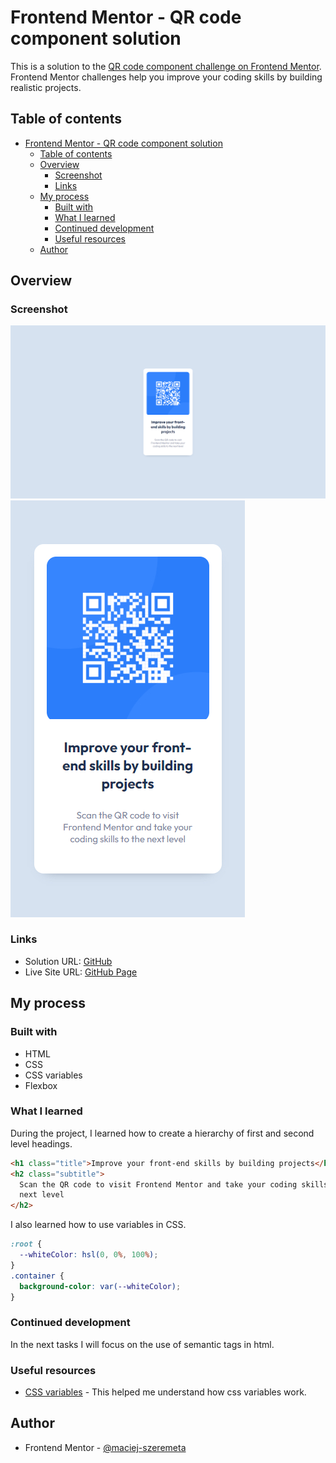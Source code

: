 # Frontend Mentor - QR code component solution

This is a solution to the [QR code component challenge on Frontend Mentor](https://www.frontendmentor.io/challenges/qr-code-component-iux_sIO_H). Frontend Mentor challenges help you improve your coding skills by building realistic projects.

## Table of contents

- [Frontend Mentor - QR code component solution](#frontend-mentor---qr-code-component-solution)
  - [Table of contents](#table-of-contents)
  - [Overview](#overview)
    - [Screenshot](#screenshot)
    - [Links](#links)
  - [My process](#my-process)
    - [Built with](#built-with)
    - [What I learned](#what-i-learned)
    - [Continued development](#continued-development)
    - [Useful resources](#useful-resources)
  - [Author](#author)

## Overview

### Screenshot

!['Screenshot desktop'](./screenshots/desktop.jpg)
!['Screenshot mobile'](./screenshots/mobile.jpg)

### Links

- Solution URL: [GitHub](https://github.com/maciej-szeremeta/QR-code-component)
- Live Site URL: [GitHub Page](https://maciej-szeremeta.github.io/QR-code-component/)

## My process

### Built with

- HTML
- CSS
- CSS variables
- Flexbox

### What I learned

During the project, I learned how to create a hierarchy of first and second level headings.

```html
<h1 class="title">Improve your front-end skills by building projects</h1>
<h2 class="subtitle">
  Scan the QR code to visit Frontend Mentor and take your coding skills to the
  next level
</h2>
```

I also learned how to use variables in CSS.

```css
:root {
  --whiteColor: hsl(0, 0%, 100%);
}
.container {
  background-color: var(--whiteColor);
}
```

### Continued development

In the next tasks I will focus on the use of semantic tags in html.

### Useful resources

- [CSS variables](https://developer.mozilla.org/en-US/docs/Web/CSS/Using_CSS_custom_properties) - This helped me understand how css variables work.

## Author

- Frontend Mentor - [@maciej-szeremeta](https://www.frontendmentor.io/profile/maciej-szeremeta)
